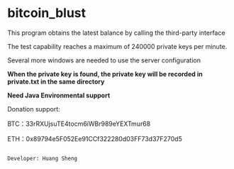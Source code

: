 # bitcoin_blust

This program obtains the latest balance by calling the third-party interface

The test capability reaches a maximum of 240000 private keys per minute. 

Several more windows are needed to use the server configuration

**When the private key is found, the private key will be recorded in private.txt in the same directory**

**Need Java Environmental support**







Donation support:

BTC：33rRXUjsuTE4tocm6iWBr989eYEXTmur68

ETH：0x89794e5F052Ee91CCf322280d03FF73d37F270d5


                                                                                                          
                                                                                                       Developer: Huang Sheng
